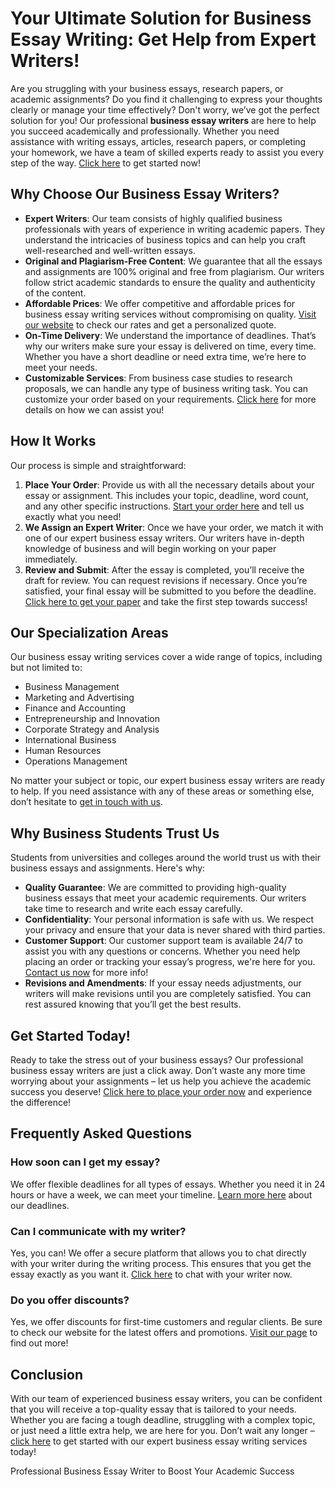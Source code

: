 <h1>Your Ultimate Solution for Business Essay Writing: Get Help from Expert Writers!</h1>

<p>Are you struggling with your business essays, research papers, or academic assignments? Do you find it challenging to express your thoughts clearly or manage your time effectively? Don't worry, we’ve got the perfect solution for you! Our professional <strong>business essay writers</strong> are here to help you succeed academically and professionally. Whether you need assistance with writing essays, articles, research papers, or completing your homework, we have a team of skilled experts ready to assist you every step of the way. <a href="https://tinyurl.com/topessay?keyword=business+essay+writer">Click here</a> to get started now!</p>

<h2>Why Choose Our Business Essay Writers?</h2>

<ul>
  <li><strong>Expert Writers</strong>: Our team consists of highly qualified business professionals with years of experience in writing academic papers. They understand the intricacies of business topics and can help you craft well-researched and well-written essays.</li>
  <li><strong>Original and Plagiarism-Free Content</strong>: We guarantee that all the essays and assignments are 100% original and free from plagiarism. Our writers follow strict academic standards to ensure the quality and authenticity of the content.</li>
  <li><strong>Affordable Prices</strong>: We offer competitive and affordable prices for business essay writing services without compromising on quality. <a href="https://tinyurl.com/topessay?keyword=business+essay+writer">Visit our website</a> to check our rates and get a personalized quote.</li>
  <li><strong>On-Time Delivery</strong>: We understand the importance of deadlines. That’s why our writers make sure your essay is delivered on time, every time. Whether you have a short deadline or need extra time, we’re here to meet your needs.</li>
  <li><strong>Customizable Services</strong>: From business case studies to research proposals, we can handle any type of business writing task. You can customize your order based on your requirements. <a href="https://tinyurl.com/topessay?keyword=business+essay+writer">Click here</a> for more details on how we can assist you!</li>
</ul>

<h2>How It Works</h2>

<p>Our process is simple and straightforward:</p>
<ol>
  <li><strong>Place Your Order</strong>: Provide us with all the necessary details about your essay or assignment. This includes your topic, deadline, word count, and any other specific instructions. <a href="https://tinyurl.com/topessay?keyword=business+essay+writer">Start your order here</a> and tell us exactly what you need!</li>
  <li><strong>We Assign an Expert Writer</strong>: Once we have your order, we match it with one of our expert business essay writers. Our writers have in-depth knowledge of business and will begin working on your paper immediately.</li>
  <li><strong>Review and Submit</strong>: After the essay is completed, you’ll receive the draft for review. You can request revisions if necessary. Once you’re satisfied, your final essay will be submitted to you before the deadline. <a href="https://tinyurl.com/topessay?keyword=business+essay+writer">Click here to get your paper</a> and take the first step towards success!</li>
</ol>

<h2>Our Specialization Areas</h2>

<p>Our business essay writing services cover a wide range of topics, including but not limited to:</p>
<ul>
  <li>Business Management</li>
  <li>Marketing and Advertising</li>
  <li>Finance and Accounting</li>
  <li>Entrepreneurship and Innovation</li>
  <li>Corporate Strategy and Analysis</li>
  <li>International Business</li>
  <li>Human Resources</li>
  <li>Operations Management</li>
</ul>

<p>No matter your subject or topic, our expert business essay writers are ready to help. If you need assistance with any of these areas or something else, don’t hesitate to <a href="https://tinyurl.com/topessay?keyword=business+essay+writer">get in touch with us</a>.</p>

<h2>Why Business Students Trust Us</h2>

<p>Students from universities and colleges around the world trust us with their business essays and assignments. Here's why:</p>
<ul>
  <li><strong>Quality Guarantee</strong>: We are committed to providing high-quality business essays that meet your academic requirements. Our writers take time to research and write each essay carefully.</li>
  <li><strong>Confidentiality</strong>: Your personal information is safe with us. We respect your privacy and ensure that your data is never shared with third parties.</li>
  <li><strong>Customer Support</strong>: Our customer support team is available 24/7 to assist you with any questions or concerns. Whether you need help placing an order or tracking your essay’s progress, we're here for you. <a href="https://tinyurl.com/topessay?keyword=business+essay+writer">Contact us now</a> for more info!</li>
  <li><strong>Revisions and Amendments</strong>: If your essay needs adjustments, our writers will make revisions until you are completely satisfied. You can rest assured knowing that you’ll get the best results.</li>
</ul>

<h2>Get Started Today!</h2>

<p>Ready to take the stress out of your business essays? Our professional business essay writers are just a click away. Don’t waste any more time worrying about your assignments – let us help you achieve the academic success you deserve! <a href="https://tinyurl.com/topessay?keyword=business+essay+writer">Click here to place your order now</a> and experience the difference!</p>

<h2>Frequently Asked Questions</h2>

<h3>How soon can I get my essay?</h3>
<p>We offer flexible deadlines for all types of essays. Whether you need it in 24 hours or have a week, we can meet your timeline. <a href="https://tinyurl.com/topessay?keyword=business+essay+writer">Learn more here</a> about our deadlines.</p>

<h3>Can I communicate with my writer?</h3>
<p>Yes, you can! We offer a secure platform that allows you to chat directly with your writer during the writing process. This ensures that you get the essay exactly as you want it. <a href="https://tinyurl.com/topessay?keyword=business+essay+writer">Click here</a> to chat with your writer now.</p>

<h3>Do you offer discounts?</h3>
<p>Yes, we offer discounts for first-time customers and regular clients. Be sure to check our website for the latest offers and promotions. <a href="https://tinyurl.com/topessay?keyword=business+essay+writer">Visit our page</a> to find out more!</p>

<h2>Conclusion</h2>

<p>With our team of experienced business essay writers, you can be confident that you will receive a top-quality essay that is tailored to your needs. Whether you are facing a tough deadline, struggling with a complex topic, or just need a little extra help, we are here for you. Don’t wait any longer – <a href="https://tinyurl.com/topessay?keyword=business+essay+writer">click here</a> to get started with our expert business essay writing services today!</p>
Professional Business Essay Writer to Boost Your Academic Success
